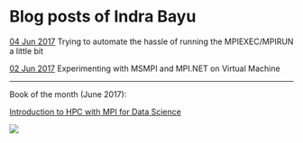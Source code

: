 # Blog posts of Indra Bayu

<a href='https://github.com/indrabayu/indrabayu.github.io/tree/master/blogposts/2017-06-04'>04 Jun 2017</a>
Trying to automate the hassle of running the MPIEXEC/MPIRUN a little bit

<a href='https://github.com/indrabayu/indrabayu.github.io/tree/master/blogposts/2017-06-02'>02 Jun 2017</a>
Experimenting with MSMPI and MPI.NET on Virtual Machine

<hr/>

Book of the month (June 2017):

<a href='http://www.springer.com/gp/book/9783319219028'>Introduction to HPC with MPI for Data Science</a>

<img src="https://images-na.ssl-images-amazon.com/images/I/414TLp1MuvL._SX328_BO1,204,203,200_.jpg" />
